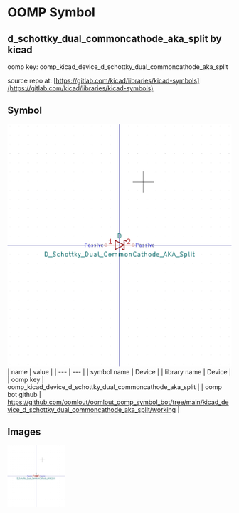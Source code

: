 # OOMP Symbol  
## d_schottky_dual_commoncathode_aka_split  by kicad  
  
oomp key: oomp_kicad_device_d_schottky_dual_commoncathode_aka_split  
  
source repo at: [https://gitlab.com/kicad/libraries/kicad-symbols](https://gitlab.com/kicad/libraries/kicad-symbols)  
## Symbol  
  
[![working.png](working_600.png)](working.png)  
| name | value | 
| --- | --- | 
| symbol name | Device | 
| library name | Device | 
| oomp key | oomp_kicad_device_d_schottky_dual_commoncathode_aka_split | 
| oomp bot github | https://github.com/oomlout/oomlout_oomp_symbol_bot/tree/main/kicad_device_d_schottky_dual_commoncathode_aka_split/working | 
## Images  
  
[![working.png](working_140.png)](working.png)  
